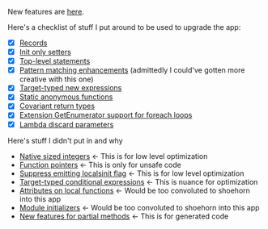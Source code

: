 New features are [here](https://docs.microsoft.com/en-us/dotnet/csharp/whats-new/csharp-9#pattern-matching-enhancements).

Here's a checklist of stuff I put around to be used to upgrade the app:
- [x] [Records](https://docs.microsoft.com/en-us/dotnet/csharp/language-reference/proposals/csharp-9.0/records)
- [x] [Init only setters](https://docs.microsoft.com/en-us/dotnet/csharp/language-reference/proposals/csharp-9.0/init)
- [X] [Top-level statements](https://docs.microsoft.com/en-us/dotnet/csharp/language-reference/proposals/csharp-9.0/top-level-statements)
- [x] [Pattern matching enhancements](https://docs.microsoft.com/en-us/dotnet/csharp/language-reference/proposals/csharp-9.0/patterns3) (admittedly I could've gotten more creative with this one)
- [x] [Target-typed new expressions](https://docs.microsoft.com/en-us/dotnet/csharp/language-reference/proposals/csharp-9.0/target-typed-new)
- [x] [Static anonymous functions](https://docs.microsoft.com/en-us/dotnet/csharp/language-reference/proposals/csharp-9.0/static-anonymous-functions)
- [x] [Covariant return types](https://docs.microsoft.com/en-us/dotnet/csharp/language-reference/proposals/csharp-9.0/covariant-returns)
- [x] [Extension GetEnumerator support for foreach loops](https://docs.microsoft.com/en-us/dotnet/csharp/language-reference/proposals/csharp-9.0/extension-getenumerator)
- [x] [Lambda discard parameters](https://docs.microsoft.com/en-us/dotnet/csharp/language-reference/proposals/csharp-9.0/lambda-discard-parameters)

Here's stuff I didn't put in and why
- [Native sized integers](https://docs.microsoft.com/en-us/dotnet/csharp/language-reference/proposals/csharp-9.0/native-integers) <- This is for low level optimization
- [Function pointers](https://docs.microsoft.com/en-us/dotnet/csharp/language-reference/proposals/csharp-9.0/function-pointers) <- This is only for unsafe code
- [Suppress emitting localsinit flag](https://docs.microsoft.com/en-us/dotnet/csharp/language-reference/proposals/csharp-9.0/skip-localsinit) <- This is for low level optimization
- [Target-typed conditional expressions](https://docs.microsoft.com/en-us/dotnet/csharp/language-reference/proposals/csharp-9.0/target-typed-conditional-expression) <- This is nuance for optimization
- [Attributes on local functions](https://docs.microsoft.com/en-us/dotnet/csharp/language-reference/proposals/csharp-9.0/local-function-attributes) <- Would be too convoluted to shoehorn into this app
- [Module initializers](https://docs.microsoft.com/en-us/dotnet/csharp/language-reference/proposals/csharp-9.0/module-initializers) <- Would be too convoluted to shoehorn into this app
- [New features for partial methods](https://docs.microsoft.com/en-us/dotnet/csharp/language-reference/proposals/csharp-9.0/extending-partial-methods) <- This is for generated code